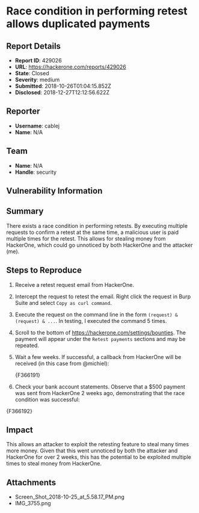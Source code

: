 # Race condition in performing retest allows duplicated payments

## Report Details
- **Report ID**: 429026
- **URL**: https://hackerone.com/reports/429026
- **State**: Closed
- **Severity**: medium
- **Submitted**: 2018-10-26T01:04:15.852Z
- **Disclosed**: 2018-12-27T12:12:56.622Z

## Reporter
- **Username**: cablej
- **Name**: N/A

## Team
- **Name**: N/A
- **Handle**: security

## Vulnerability Information
## Summary

There exists a race condition in performing retests. By executing multiple requests to confirm a retest at the same time, a malicious user is paid multiple times for the retest. This allows for stealing money from HackerOne, which could go unnoticed by both HackerOne and the attacker (me).

## Steps to Reproduce

1. Receive a retest request email from HackerOne.
2. Intercept the request to retest the email. Right click the request in Burp Suite and select `Copy as curl command`.
3. Execute the request on the command line in the form `(request) & (request) & ...`. In testing, I executed the command 5 times.
4. Scroll to the bottom of https://hackerone.com/settings/bounties. The payment will appear under the `Retest payments` sections and may be repeated.
5. Wait a few weeks. If successful, a callback from HackerOne will be received (in this case from @michiel):

    {F366191}

6. Check your bank account statements. Observe that a $500 payment was sent from HackerOne 2 weeks ago, demonstrating that the race condition was successful:

{F366192}

## Impact

This allows an attacker to exploit the retesting feature to steal many times more money. Given that this went unnoticed by both the attacker and HackerOne for over 2 weeks, this has the potential to be exploited multiple times to steal money from HackerOne.

## Attachments
- Screen_Shot_2018-10-25_at_5.58.17_PM.png
- IMG_3755.png
